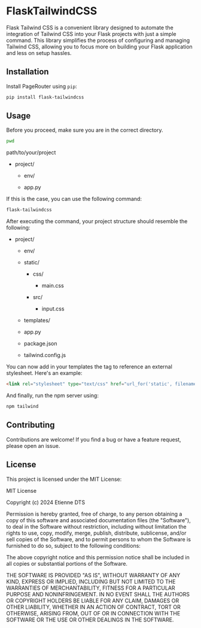 # FlaskTailwindCSS

Flask Tailwind CSS is a convenient library designed to automate the integration of Tailwind CSS into your Flask projects with just a simple command. This library simplifies the process of configuring and managing Tailwind CSS, allowing you to focus more on building your Flask application and less on setup hassles.


## Installation

Install PageRouter using `pip`:

```bash
pip install flask-tailwindcss

```

## Usage

Before you proceed, make sure you are in the correct directory.

```bash
pwd
```

path/to/your/project

- project/

    - env/

    - app.py


If this is the case, you can use the following command:

```bash
flask-tailwindcss
```

After executing the command, your project structure should resemble the following:

- project/

    - env/

    - static/

        - css/

            - main.css

        - src/

            - input.css

    - templates/

    - app.py  

    - package.json

    - tailwind.config.js



You can now add in your templates the <link> tag to reference an external stylesheet. Here's an example:

```html
<link rel="stylesheet" type="text/css" href="url_for('static', filename='css/main.css')">
```

And finally, run the npm server using:

```bash
npm tailwind
```


## Contributing

Contributions are welcome! If you find a bug or have a feature request, please open an issue.



## License

This project is licensed under the MIT License:

MIT License

Copyright (c) 2024 Etienne DTS

Permission is hereby granted, free of charge, to any person obtaining a copy
of this software and associated documentation files (the "Software"), to deal
in the Software without restriction, including without limitation the rights
to use, copy, modify, merge, publish, distribute, sublicense, and/or sell
copies of the Software, and to permit persons to whom the Software is
furnished to do so, subject to the following conditions:

The above copyright notice and this permission notice shall be included in all
copies or substantial portions of the Software.

THE SOFTWARE IS PROVIDED "AS IS", WITHOUT WARRANTY OF ANY KIND, EXPRESS OR
IMPLIED, INCLUDING BUT NOT LIMITED TO THE WARRANTIES OF MERCHANTABILITY,
FITNESS FOR A PARTICULAR PURPOSE AND NONINFRINGEMENT. IN NO EVENT SHALL THE
AUTHORS OR COPYRIGHT HOLDERS BE LIABLE FOR ANY CLAIM, DAMAGES OR OTHER
LIABILITY, WHETHER IN AN ACTION OF CONTRACT, TORT OR OTHERWISE, ARISING FROM,
OUT OF OR IN CONNECTION WITH THE SOFTWARE OR THE USE OR OTHER DEALINGS IN THE
SOFTWARE.